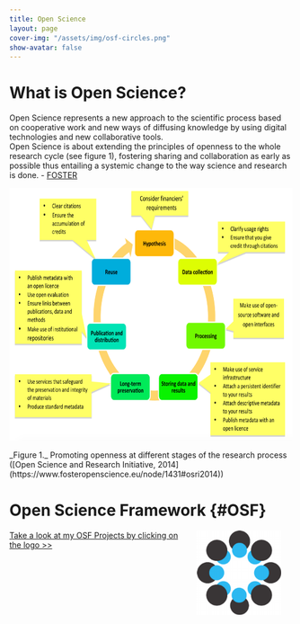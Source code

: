 ```yaml
---
title: Open Science
layout: page
cover-img: "/assets/img/osf-circles.png"
show-avatar: false
---
```

# What is Open Science? 
Open Science represents a new approach to the scientific process based on cooperative work and new ways of diffusing knowledge by using digital technologies and new collaborative tools.  
Open Science is about extending the principles of openness to the whole research cycle (see figure 1), fostering sharing and collaboration as early as possible thus entailing a systemic change to the way science and research is done. - [FOSTER](https://www.fosteropenscience.eu/content/what-open-science-introduction)

<p><img src="https://github.com/b-kennedy0/b-kennedy0.github.io/blob/master/assets/img/OpenScienceResearchInitiative-ResearchLifecycle.png?raw=true" alt="Open Research Cycle" width="690" height="450" /></p>  
_Figure 1._ Promoting openness at different stages of the research process ([Open Science and Research Initiative, 2014](https://www.fosteropenscience.eu/node/1431#osri2014))


# Open Science Framework {#OSF}  

<a href="http://osf.io/ekmyr" target="_blank" rel="noopener"><img src="/assets/img/osf icon circle.png" title="Click here for Open Science Framework Profile" alt="Open Science Framework" width="150" height="150" style="float:right; border-width: 10px; margin-right: 20px; margin-left: 20px;"/>
Take a look at my OSF Projects by clicking on the logo >>
